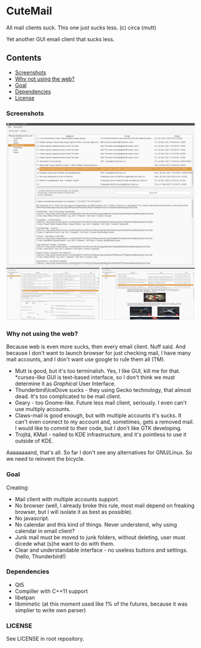 # CuteMail
All mail clients suck. This one just sucks less. (c) circa (mutt)

Yet another GUI email client that sucks less.

## Contents

* [Screenshots](#screenshots)
* [Why not using the web?](#why-not-using-the-web)
* [Goal](#goal)
* [Dependencies](#dependencies)
* [License](#license)

### Screenshots

<p align="center">
  <img src="screenshots/cutemail-main.png?raw=true" alt="Main screenshot"/>
  <img src="screenshots/cutemail-textmail.png?raw=true" width="250px" height="140px" alt="Main window with text"/>
  <img src="screenshots/cutemail-htmlmail.png?raw=true" width="250px" height="140px" alt="Main window with html"/>
</p>

### Why not using the web?
Because web is even more sucks, then every email client. Nuff said. And because I don't want to launch browser for just checking mail, I have many mail accounts, and I don't want use google to rule them all (TM).
- Mutt is good, but it's too terminalish. Yes, I like GUI, kill me for that. \*curses-like GUI is text-based interface, so I don't think we must determine it as *Graphical* User Interface.
- Thunderbird\IceDove sucks - they using Gecko technology, that almost dead. It's too complicated to be mail client.
- Geary - too Gnome-like. Future less mail client, seriously. I even can't use multiply accounts.
- Claws-mail is good enough, but with multiple accounts it's sucks. It can't even connect to my account and, sometimes, gets a removed mail. I would like to commit to their code, but I don't like GTK developing.
- Trojitá, KMail - nailed to KDE infrastructure, and it's pointless to use it outside of KDE.

Aaaaaaaand, that's all. So far I don't see any alternatives for GNU/Linux. So we need to reinvent the bicycle.

### Goal
Creating:
- Mail client with multiple accounts support.
- No browser (well, I already broke this rule, most mail depend on freaking browser, but I will isolate it as best as possible).
- No javascript.
- No calendar and this kind of things. Never understend, why using calendar in email client?
- Junk mail must be moved to junk folders, without deleting, user must dicede what (s)he want to do with them.
- Clear and understandable interface - no useless buttons and settings. (hello, Thunderbird!)

### Dependencies
- Qt5
- Compiller with C++11 support
- libetpan
- libmimetic (at this moment used like 1% of the futures, because it was simplier to write own parser)

### LICENSE
See LICENSE in root repository.
